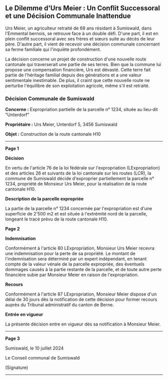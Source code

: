## Le Dilemme d'Urs Meier : Un Conflit Successoral et une Décision Communale Inattendue

Urs Meier, un agriculteur retraité de 68 ans résidant à Sumiswald, dans l'Emmental bernois, se retrouve face à un double défi. D'une part, il est en plein conflit successoral avec ses frères et sœurs suite au décès de leur père. D'autre part, il vient de recevoir une décision communale concernant sa ferme familiale qui l'inquiète profondément.

La décision concerne un projet de construction d'une nouvelle route cantonale qui traverserait une partie de ses terres. Bien que la commune lui propose une compensation financière, Urs est dévasté. Cette terre fait partie de l'héritage familial depuis des générations et a une valeur sentimentale inestimable. De plus, il craint que cette nouvelle route ne perturbe l'équilibre de son exploitation agricole, même s'il est retraité.

### Décision Communale de Sumiswald

**Concerne :** Expropriation partielle de la parcelle n° 1234, située au lieu-dit "Unterdorf"

**Propriétaire :** Urs Meier, Unterdorf 5, 3456 Sumiswald

**Objet :** Construction de la route cantonale H10

---

**Page 1**

**Décision**

En vertu de l'article 76 de la loi fédérale sur l'expropriation (LExpropriation) et des articles 26 et suivants de la loi cantonale sur les routes (LCR), la commune de Sumiswald décide d'exproprier partiellement la parcelle n° 1234, propriété de Monsieur Urs Meier, pour la réalisation de la route cantonale H10.

**Description de la parcelle expropriée**

La partie de la parcelle n° 1234 concernée par l'expropriation est d'une superficie de 2'500 m2 et est située à l'extrémité nord de la parcelle, longeant le tracé prévu de la route cantonale H10.

**Page 2**

**Indemnisation**

Conformément à l'article 80 LExpropriation, Monsieur Urs Meier recevra une indemnisation pour la perte de sa propriété. Le montant de l'indemnisation sera déterminé par un expert indépendant, en tenant compte de la valeur vénale de la parcelle expropriée, des éventuels dommages causés à la partie restante de la parcelle, et de toute autre perte financière subie par Monsieur Meier en raison de l'expropriation.

**Recours**

Conformément à l'article 87 LExpropriation, Monsieur Meier dispose d'un délai de 30 jours dès la notification de cette décision pour former recours auprès du Tribunal administratif du canton de Berne.

**Entrée en vigueur**

La présente décision entre en vigueur dès sa notification à Monsieur Meier.

---

**Page 3**

Sumiswald, le 10 juillet 2024

Le Conseil communal de Sumiswald

(Signature)

---
